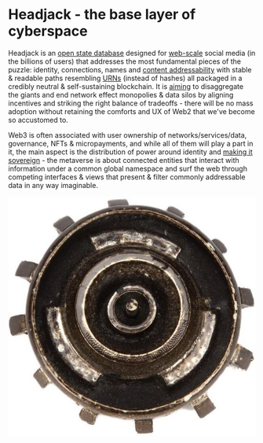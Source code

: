 # Headjack - the base layer of cyberspace

Headjack is an [open state database](https://twitter.com/balajis/status/1123092897664880640) designed for [web-scale](introduction/web_scale.md) social media (in the billions of users) that addresses the most fundamental pieces of the puzzle: identity, connections, names and [content addressability](addressing/addressing.md) with stable & readable paths resembling [URNs](https://en.wikipedia.org/wiki/Uniform_Resource_Name) (instead of hashes) all packaged in a credibly neutral & self-sustaining blockchain. It is [aiming](introduction/ambition.md) to disaggregate the giants and end network effect monopolies & data silos by aligning incentives and striking the right balance of tradeoffs - there will be no mass adoption without retaining the comforts and UX of Web2 that we've become so accustomed to.

Web3 is often associated with user ownership of networks/services/data, governance, NFTs & micropayments, and while all of them will play a part in it, the main aspect is the distribution of power around identity and [making it sovereign](https://twitter.com/balajis/status/1162401646258749441) - the metaverse is about connected entities that interact with information under a common global namespace and surf the web through competing interfaces & views that present & filter commonly addressable data in any way imaginable.

<div style="text-align: center;">
    <img src="logo.png">
</div>
